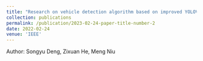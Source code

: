 ```yaml
---
title: "Research on vehicle detection algorithm based on improved YOLOV5"
collection: publications
permalink: /publication/2023-02-24-paper-title-number-2
date: 2022-02-24
venue: 'IEEE'
---
```

Author: Songyu Deng, Zixuan He, Meng Niu


